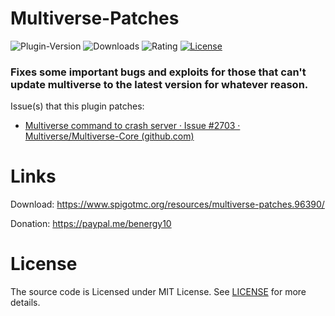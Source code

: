 # Multiverse-Patches

![Plugin-Version](https://img.shields.io/spiget/version/96390?label=version)
![Downloads](https://img.shields.io/spiget/downloads/96390?label=downloads)
![Rating](https://img.shields.io/spiget/rating/96390?label=rating)
[![License](https://img.shields.io/github/license/benwoo1110/FlyPerms)](LICENSE)

### Fixes some important bugs and exploits for those that can't update multiverse to the latest version for whatever reason.

Issue(s) that this plugin patches:
* [Multiverse command to crash server · Issue #2703 · Multiverse/Multiverse-Core (github.com)](https://github.com/Multiverse/Multiverse-Core/issues/2703)

# Links
Download: https://www.spigotmc.org/resources/multiverse-patches.96390/

Donation: https://paypal.me/benergy10

# License
The source code is Licensed under MIT License. See [LICENSE](LICENSE) for more details.
